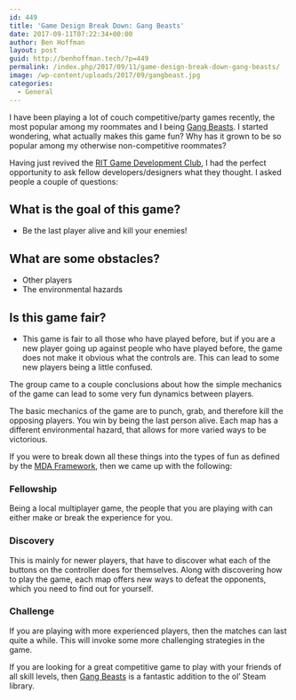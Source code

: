```yaml
---
id: 449
title: 'Game Design Break Down: Gang Beasts'
date: 2017-09-11T07:22:34+00:00
author: Ben Hoffman
layout: post
guid: http://benhoffman.tech/?p=449
permalink: /index.php/2017/09/11/game-design-break-down-gang-beasts/
image: /wp-content/uploads/2017/09/gangbeast.jpg
categories:
  - General
---
```

I have been playing a lot of couch competitive/party games recently, the most popular among my roommates and I being <a href="http://store.steampowered.com/app/285900/Gang_Beasts/" target="_blank" rel="noopener">Gang Beasts</a>. I started wondering, what actually makes this game fun? Why has it grown to be so popular among my otherwise non-competitive roommates?

Having just revived the <a href="http://ritgamedev.club" target="_blank" rel="noopener">RIT Game Development Club</a>, I had the perfect opportunity to ask fellow developers/designers what they thought. I asked people a couple of questions:

## What is the goal of this game?

  * Be the last player alive and kill your enemies!

## What are some obstacles?

  * Other players
  * The environmental hazards

## Is this game fair?

  * This game is fair to all those who have played before, but if you are a new player going up against people who have played before, the game does not make it obvious what the controls are. This can lead to some new players being a little confused.

The group came to a couple conclusions about how the simple mechanics of the game can lead to some very fun dynamics between players.

The basic mechanics of the game are to punch, grab, and therefore kill the opposing players. You win by being the last person alive. Each map has a different environmental hazard, that allows for more varied ways to be victorious.

If you were to break down all these things into the types of fun as defined by the <a href="https://www.cs.northwestern.edu/~hunicke/MDA.pdf" target="_blank" rel="noopener">MDA Framework</a>, then we came up with the following:

### Fellowship

Being a local multiplayer game, the people that you are playing with can either make or break the experience for you.

### Discovery

This is mainly for newer players, that have to discover what each of the buttons on the controller does for themselves. Along with discovering how to play the game, each map offers new ways to defeat the opponents, which you need to find out for yourself.

### Challenge

If you are playing with more experienced players, then the matches can last quite a while. This will invoke some more challenging strategies in the game.

If you are looking for a great competitive game to play with your friends of all skill levels, then <a href="http://gangbeasts.game/" target="_blank" rel="noopener">Gang Beasts</a> is a fantastic addition to the ol&#8217; Steam library.